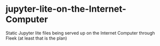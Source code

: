 # jupyter-lite-on-the-Internet-Computer
Static Jupyter lite files being served up on the Internet Computer through Fleek (at least that is the plan)
